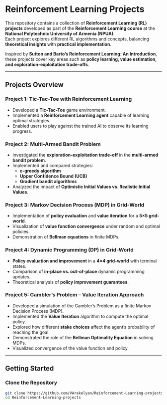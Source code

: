 # **Reinforcement Learning Projects**

This repository contains a collection of **Reinforcement Learning (RL) projects** developed as part of the **Reinforcement Learning course** at the **National Polytechnic University of Armenia (NPUA)**.  
Each project explores different RL algorithms and concepts, balancing **theoretical insights** with **practical implementation**.

Inspired by **Sutton and Barto’s Reinforcement Learning: An Introduction**, these projects cover key areas such as **policy learning, value estimation, and exploration-exploitation trade-offs**.

---

## **Projects Overview**

### **Project 1: Tic-Tac-Toe with Reinforcement Learning**
- Developed a **Tic-Tac-Toe** game environment.
- Implemented a **Reinforcement Learning agent** capable of learning optimal strategies.
- Enabled users to play against the trained AI to observe its learning progress.


### **Project 2: Multi-Armed Bandit Problem**
- Investigated the **exploration-exploitation trade-off** in the **multi-armed bandit problem**.
- Implemented and compared strategies:
  - **ε-greedy algorithm**
  - **Upper Confidence Bound (UCB)**
  - **Gradient bandit algorithms**
- Analyzed the impact of **Optimistic Initial Values vs. Realistic Initial Values**.

### **Project 3: Markov Decision Process (MDP) in Grid-World**
- Implementation of **policy evaluation** and **value iteration** for a **5×5 grid-world**.
- Visualization of **value function convergence** under random and optimal policies.
- Demonstration of **Bellman equations** in finite MDPs.


### **Project 4: Dynamic Programming (DP) in Grid-World**
- **Policy evaluation and improvement** in a **4×4 grid-world** with terminal states.
- Comparison of **in-place vs. out-of-place** dynamic programming updates.
- Theoretical analysis of **policy improvement guarantees**.

### **Project 5: Gambler’s Problem – Value Iteration Approach**

- Developed a simulation of the Gambler’s Problem as a finite Markov Decision Process (MDP).
- Implemented the **Value Iteration** algorithm to compute the optimal policy.
- Explored how different **stake choices** affect the agent’s probability of reaching the goal.
- Demonstrated the role of the **Bellman Optimality Equation** in solving MDPs.
- Visualized convergence of the value function and policy.


---

##  Getting Started

### **Clone the Repository**
```bash
git clone https://github.com/VArakelyan/Reinforcement-Learning-projects.git
cd Reinforcement-Learning-projects
